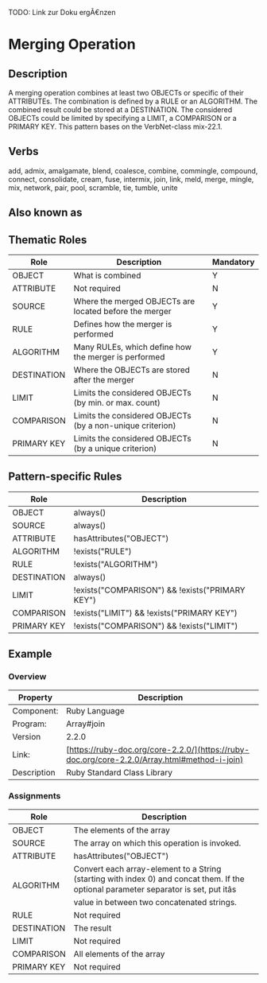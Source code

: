 TODO: Link zur Doku ergÃ€nzen

# Merging Operation 

## Description 
A merging operation combines at least two OBJECTs or specific of their ATTRIBUTEs. The combination is defined by a RULE or an ALGORITHM. The combined result could be stored at a DESTINATION. The considered OBJECTs could be limited by specifying a LIMIT, a COMPARISON or a PRIMARY KEY. This pattern bases on the VerbNet-class mix-22.1.

## Verbs
add, admix, amalgamate, blend, coalesce, combine, commingle, compound, connect, consolidate, cream, fuse, intermix, join, link, meld, merge, mingle, mix, network, pair, pool, scramble, tie, tumble, unite

## Also known as

## Thematic Roles

|  Role            | Description                                               |Mandatory
|------------------|-----------------------------------------------------------|---------
|OBJECT            | What is combined                                          | Y
|ATTRIBUTE         | Not required                                              | N
|SOURCE            | Where the merged OBJECTs are located before the merger    | Y
|RULE              | Defines how the merger is performed                       | Y
|ALGORITHM         | Many RULEs, which define how the merger is performed      | Y
|DESTINATION       | Where the OBJECTs are stored after the merger             | N
|LIMIT             | Limits the considered OBJECTs (by min. or max. count)     | N
|COMPARISON        | Limits the considered OBJECTs (by a non-unique criterion) | N
|PRIMARY KEY       | Limits the considered OBJECTs (by a unique criterion)     | N

## Pattern-specific Rules

|  Role            | Description                                            
|------------------|--------------------------------------------------------
|OBJECT            | always()
|SOURCE            | always()
|ATTRIBUTE         | hasAttributes("OBJECT")
|ALGORITHM         | !exists("RULE")
|RULE              | !exists("ALGORITHM")
|DESTINATION       | always()
|LIMIT             | !exists("COMPARISON") && !exists("PRIMARY KEY")
|COMPARISON        | !exists("LIMIT") && !exists("PRIMARY KEY")
|PRIMARY KEY       | !exists("COMPARISON") && !exists("LIMIT")

## Example

### Overview

| Property          | Description
|-------------------|--------------------------------------------------------
|Component:         | Ruby Language
|Program:           | Array#join
|Version            | 2.2.0
|Link:              | [https://ruby-doc.org/core-2.2.0/](https://ruby-doc.org/core-2.2.0/Array.html#method-i-join)
|Description        | Ruby Standard Class Library

### Assignments

|  Role             | Description                                            
|-------------------|--------------------------------------------------------
|OBJECT             | The elements of the array
|SOURCE             | The array on which this operation is invoked.
|ATTRIBUTE          | hasAttributes("OBJECT")
|ALGORITHM          | Convert each array-element to a String (starting with index 0) and concat them. If the optional parameter separator is set, put itâs value in between two concatenated strings.
|RULE               | Not required
|DESTINATION        | The result
|LIMIT              | Not required
|COMPARISON         | All elements of the array
|PRIMARY KEY        | Not required
